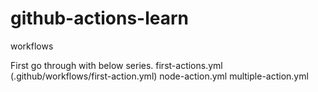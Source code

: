 # github-actions-learn
workflows


First go through with below series.
first-actions.yml (.github/workflows/first-action.yml)
node-action.yml 
multiple-action.yml